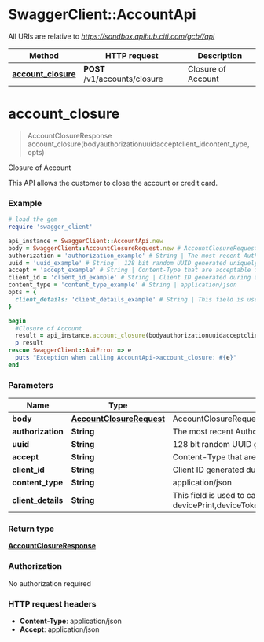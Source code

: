 # SwaggerClient::AccountApi

All URIs are relative to *https://sandbox.apihub.citi.com/gcb//api*

Method | HTTP request | Description
------------- | ------------- | -------------
[**account_closure**](AccountApi.md#account_closure) | **POST** /v1/accounts/closure | Closure of Account

# **account_closure**
> AccountClosureResponse account_closure(bodyauthorizationuuidacceptclient_idcontent_type, opts)

Closure of Account

This API allows the customer to close the account or credit card.

### Example
```ruby
# load the gem
require 'swagger_client'

api_instance = SwaggerClient::AccountApi.new
body = SwaggerClient::AccountClosureRequest.new # AccountClosureRequest | AccountClosureRequest
authorization = 'authorization_example' # String | The most recent Authorization token. This will have the format Bearer + {space} + {accessToken}. Example: Bearer KGNsaWVudF9pZDpjbGllbnRfc2VjcmV0KQ==.
uuid = 'uuid_example' # String | 128 bit random UUID generated uniquely for every request.
accept = 'accept_example' # String | Content-Type that are acceptable for the response.
client_id = 'client_id_example' # String | Client ID generated during application registration.
content_type = 'content_type_example' # String | application/json
opts = { 
  client_details: 'client_details_example' # String | This field is used to capture device,browser and network information. Refer the developer portal for more information.These are the fields which will be passed as part of the header devicePrint,deviceTokenCookie,userIpAddress,userAgent,hardwareId,simId,deviceModel,deviceName,deviceOsName,deviceOsVersion,multitaskingSupportFlag,languageSupport,wifiMacAddress,cellTowerId,locationAreaCode,rsaApplicationKey,wapClientId,mobileCarrierCode,mobileCountryCode,osId,geoLongitude,geoLatitude,geoHorizontalAccuracy,geoAltitude,geoAltitudeAccuracy,geoSpeed,geoTimestamp,geoStatus,basicServiceSetId,signalStrength,wifiChannel,serviceSetId
}

begin
  #Closure of Account
  result = api_instance.account_closure(bodyauthorizationuuidacceptclient_idcontent_type, opts)
  p result
rescue SwaggerClient::ApiError => e
  puts "Exception when calling AccountApi->account_closure: #{e}"
end
```

### Parameters

Name | Type | Description  | Notes
------------- | ------------- | ------------- | -------------
 **body** | [**AccountClosureRequest**](AccountClosureRequest.md)| AccountClosureRequest | 
 **authorization** | **String**| The most recent Authorization token. This will have the format Bearer + {space} + {accessToken}. Example: Bearer KGNsaWVudF9pZDpjbGllbnRfc2VjcmV0KQ&#x3D;&#x3D;. | 
 **uuid** | **String**| 128 bit random UUID generated uniquely for every request. | 
 **accept** | **String**| Content-Type that are acceptable for the response. | 
 **client_id** | **String**| Client ID generated during application registration. | 
 **content_type** | **String**| application/json | 
 **client_details** | **String**| This field is used to capture device,browser and network information. Refer the developer portal for more information.These are the fields which will be passed as part of the header devicePrint,deviceTokenCookie,userIpAddress,userAgent,hardwareId,simId,deviceModel,deviceName,deviceOsName,deviceOsVersion,multitaskingSupportFlag,languageSupport,wifiMacAddress,cellTowerId,locationAreaCode,rsaApplicationKey,wapClientId,mobileCarrierCode,mobileCountryCode,osId,geoLongitude,geoLatitude,geoHorizontalAccuracy,geoAltitude,geoAltitudeAccuracy,geoSpeed,geoTimestamp,geoStatus,basicServiceSetId,signalStrength,wifiChannel,serviceSetId | [optional] 

### Return type

[**AccountClosureResponse**](AccountClosureResponse.md)

### Authorization

No authorization required

### HTTP request headers

 - **Content-Type**: application/json
 - **Accept**: application/json



